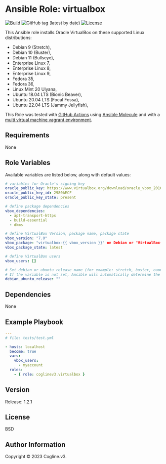 # Ansible Role: virtualbox

[![Build](https://github.com/coglinev3/ansible-role-virtualbox/actions/workflows/build.yml/badge.svg)](https://github.com/coglinev3/ansible-role-virtualbox/actions/workflows/build.yml) ![GitHub tag (latest by date)](https://img.shields.io/github/v/tag/coglinev3/virtualbox) [![License](https://img.shields.io/badge/License-BSD%203--Clause-blue.svg)](https://raw.githubusercontent.com/coglinev3/virtualbox/master/LICENSE)

This Ansible role installs Oracle VirtualBox on these supported Linux distributions:

* Debian 9 (Stretch),
* Debian 10 (Buster),
* Debian 11 (Bullseye),
* Enterprise Linux 7, 
* Enterprise Linux 8, 
* Enterprise Linux 9, 
* Fedora 35,
* Fedora 36,
* Linux Mint 20 Ulyana,
* Ubuntu 18.04 LTS (Bionic Beaver),
* Ubuntu 20.04 LTS (Focal Fossa),
* Ubuntu 22.04 LTS (Jammy Jellyfish),

This Role was tested with [GitHub Actions](https://github.com/features/actions "GitHub Actions") using [Ansible Molecule](https://molecule.readthedocs.io/en/latest/# "Ansible Molecule Documentation") and with a [multi virtual machine vagrant environment](https://ansible-development.readthedocs.io "Environment for developing and testing Ansible roles").


## Requirements

None


## Role Variables

Available variables are listed below, along with default values:

```yml
# variables for Oracle's signing key
oracle_public_key: https://www.virtualbox.org/download/oracle_vbox_2016.asc
oracle_public_key_id: 2980AECF
oracle_public_key_state: present

# define package dependencies
vbox_dependencies:
  - apt-transport-https
  - build-essential
  - dkms

# define VirtualBox Version, package name, package state
vbox_version: "7.0"
vbox_package: "virtualbox-{{ vbox_version }}" on Debian or "VirtualBox-{{ vbox_version }}" on RedHat
vbox_package_state: latest

# define VirtualBox users
vbox_users: []

# Set debian or ubuntu release name (for example: stretch, buster, eaon, focal)
# If the variable is not set, Ansible will automatically determine the release.
debian_ubuntu_release: ""
```


## Dependencies

None


## Example Playbook

```yml
---
# file: tests/test.yml

- hosts: localhost
  become: true
  vars:
    vbox_users:
      - myaccount
  roles:
    - { role: coglinev3.virtualbox }
```


## Version

Release: 1.2.1


## License

BSD


## Author Information

Copyright &copy; 2023 Cogline.v3.
